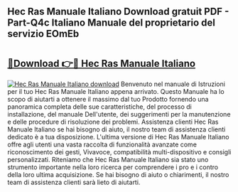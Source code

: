 ## Hec Ras Manuale Italiano Download gratuit PDF - Part-Q4c Italiano Manuale del proprietario del servizio EOmEb

# <h2><a href="http://dfaqu0.blite.top/?on=Hec+Ras+Manuale+Italiano">🔗Download 👉🔴 Hec Ras Manuale Italiano</a></h2>

[![Hec Ras Manuale Italiano download](https://i.imgur.com/lujVjoI.png)](http://dfaqu0.blite.top/?on=Hec+Ras+Manuale+Italiano)
Benvenuto nel manuale di Istruzioni per il tuo Hec Ras Manuale Italiano appena arrivato. Questo Manuale ha lo scopo di aiutarti a ottenere il massimo dal tuo Prodotto fornendo una panoramica completa delle sue caratteristiche, del processo di installazione, del manuale Dell'utente, dei suggerimenti per la manutenzione e delle procedure di risoluzione dei problemi. Assistenza clienti Hec Ras Manuale Italiano se hai bisogno di aiuto, il nostro team di assistenza clienti dedicato è a tua disposizione. L'ultima versione di Hec Ras Manuale Italiano offre agli utenti una vasta raccolta di funzionalità avanzate come riconoscimento dei gesti, Vivavoce, compatibilità multi-dispositivo e consigli personalizzati. Riteniamo che Hec Ras Manuale Italiano sia stato uno strumento importante nella loro ricerca per comprendere i pro e i contro della loro ultima acquisizione. Se hai bisogno di aiuto o chiarimenti, il nostro team di assistenza clienti sarà lieto di aiutarti.
